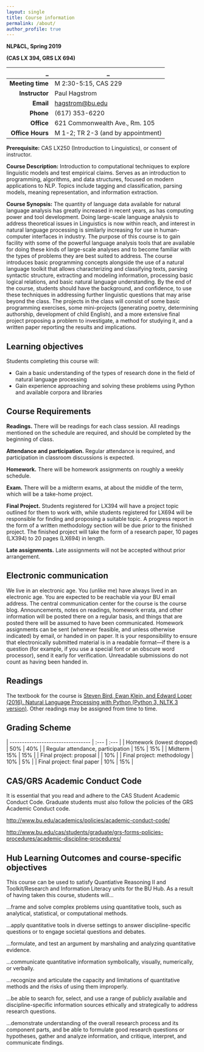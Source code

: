 ```yaml
---
layout: single
title: Course information
permalink: /about/
author_profile: true
---
```


**NLP&CL, Spring 2019**

**(CAS LX 394, GRS LX 694)**

_ | _
----: | ----
**Meeting time** | M 2:30-5:15, CAS 229
**Instructor** | Paul Hagstrom
**Email** | hagstrom@bu.edu
**Phone** | (617) 353-6220
**Office** | 621 Commonwealth Ave., Rm. 105
**Office Hours** | M 1-2; TR 2-3 (and by appointment)


**Prerequisite:** CAS LX250 (Introduction to Linguistics), or consent of instructor.

**Course Description:** Introduction to computational techniques to explore linguistic models and test empirical claims. Serves as an introduction to programming, algorithms, and data structures, focused on modern applications to NLP. Topics include tagging and classification, parsing models, meaning representation, and information extraction.

**Course Synopsis:** The quantity of language data available for natural language analysis has greatly increased in recent years, as has computing power and tool development. Doing large-scale language analysis to address theoretical issues in Linguistics is now within reach, and interest in natural language processing is similarly increasing for use in human-computer interfaces in industry. The purpose of this course is to gain facility with some of the powerful language analysis tools that are available for doing these kinds of large-scale analyses and to become familiar with the types of problems they are best suited to address. The course introduces basic programming concepts alongside the use of a natural language toolkit that allows characterizing and classifying texts, parsing syntactic structure, extracting and modeling information, processing basic logical relations, and basic natural language understanding. By the end of the course, students should have the background, and confidence, to use these techniques in addressing further linguistic questions that may arise beyond the class. The projects in the class will consist of some basic programming exercises, some mini-projects (generating poetry, determining authorship, development of child English), and a more extensive final project proposing a problem to investigate, a method for studying it, and a written paper reporting the results and implications.

## Learning objectives ##

Students completing this course will:

* Gain a basic understanding of the types of research done in the field of natural language processing
* Gain experience approaching and solving these problems using Python and available corpora and libraries

## Course Requirements ##

**Readings.** There will be readings for each class session. All readings mentioned on the schedule are required, and should be completed by the beginning of class.

**Attendance and participation.** Regular attendance is required, and participation in classroom discussions is expected.

**Homework.** There will be homework assignments on roughly a weekly schedule.

**Exam.** There will be a midterm exams, at about the middle of the term, which will be a take-home project.

**Final Project.** Students registered for LX394 will have a project topic outlined for them to work with, while students registered for LX694 will be responsible for finding and proposing a suitable topic.  A progress report in the form of a written methodology section will be due prior to the finished project. The finished project will take the form of a research paper, 10 pages (LX394) to 20 pages (LX694) in length.

**Late assignments.** Late assignments will not be accepted without prior arrangement.

## Electronic communication ##

We live in an electronic age. You (unlike me) have always lived in an electronic age. You are expected to be reachable via your BU email address. The central communication center for the course is the course blog. Announcements, notes on readings, homework errata, and other information will be posted there on a regular basis, and things that are posted there will be assumed to have been communicated. Homework assignments can be sent (whenever feasible, and unless otherwise indicated) by email, or handed in on paper. It is your responsibility to ensure that electronically submitted material is in a readable format—if there is a question (for example, if you use a special font or an obscure word processor), send it early for verification. Unreadable submissions do not count as having been handed in.

## Readings ##

The textbook for the course is [Steven Bird, Ewan Klein, and Edward Loper (2016). Natural Language Processing with Python (Python 3, NLTK 3 version)](http://nltk.org/book). Other readings may be assigned from time to time.

## Grading Scheme ##

| --------------------------------- | :--- | :--- |
| Homework (lowest dropped)         | 50%  | 40%  |
| Regular attendance, participation | 15%  | 15%  |
| Midterm                           | 15%  | 15%  |
| Final project: proposal           |      | 10%  |
| Final project: methodology        | 10%  | 5%  |
| Final project: final paper        | 10%  | 15%  |


## CAS/GRS Academic Conduct Code ##

It is essential that you read and adhere to the CAS Student Academic Conduct Code. Graduate students must also follow the policies of the GRS Academic Conduct code.

<http://www.bu.edu/academics/policies/academic-conduct-code/>

<http://www.bu.edu/cas/students/graduate/grs-forms-policies-procedures/academic-discipline-procedures/>

## Hub Learning Outcomes and course-specific objectives ##

This course can be used to satisfy Quantiative Reasoning II and Toolkit/Research and Information Literacy units for the BU Hub. As a result of having taken this course, students will...

...frame and solve complex problems using quantitative tools, such as analytical, statistical, or computational methods.

...apply quantitative tools in diverse settings to answer discipline-specific questions or to engage societal questions and debates.

...formulate, and test an argument by marshaling and analyzing quantitative evidence.

...communicate quantitative information symbolically, visually, numerically, or verbally.

...recognize and articulate the capacity and limitations of quantitative methods and the risks of using them improperly.

...be able to search for, select, and use a range of publicly available and discipline-specific information sources ethically and strategically to address research questions.

...demonstrate understanding of the overall research process and its component parts, and be able to formulate good research questions or hypotheses, gather and analyze information, and critique, interpret, and communicate findings.

